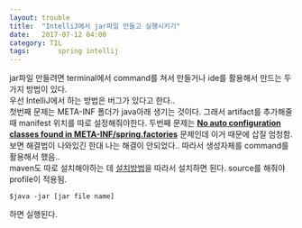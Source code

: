 ```yaml
---
layout: trouble
title:  "IntelliJ에서 jar파일 만들고 실행시키기"
date:   2017-07-12 04:00
category: TIL
tags: 		spring intellij
---
```

jar파일 만들려면 terminal에서 command를 쳐서 만들거나 ide를 활용해서 만드는 두가지 방법이 있다.    
우선 IntelliJ에서 하는 방법은 버그가 있다고 한다..    
첫번째 문제는 META-INF 폴더가 java아래 생기는 것이다. 그래서 artifact를 추가해줄 때 manifest 위치를 따로 설정해줘야한다. 두번째 문제는 [**No auto configuration classes found in META-INF/spring.factories**](https://stackoverflow.com/questions/38792031/springboot-making-jar-files-no-auto-configuration-classes-found-in-meta-inf) 문제인데 이거 때문에 삽질 엄청함. 보면 해결법이 나와있긴 한대 나는 해결이 안되었다.. 따라서 생성자체를 command를 활용해서 했음..  
maven도 따로 설치해야하는 데 [설치방법](http://javakorean.com/맥-메이븐-설치하기)을 따라서 설치하면 된다. source를 해줘야 profile이 적용됨.
```shell
$java -jar [jar file name]
```
하면 실행된다.
